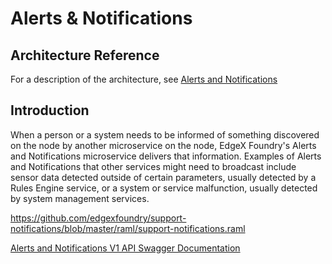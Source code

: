# Alerts & Notifications

## Architecture Reference

For a description of the architecture, see
[Alerts and Notifications](../../microservices/support/notifications/Ch-AlertsNotifications.md)

## Introduction

When a person or a system needs to be informed of something discovered
on the node by another microservice on the node, EdgeX Foundry's Alerts
and Notifications microservice delivers that information. Examples of
Alerts and Notifications that other services might need to broadcast
include sensor data detected outside of certain parameters, usually
detected by a Rules Engine service, or a system or service malfunction,
usually detected by system management services.

<https://github.com/edgexfoundry/support-notifications/blob/master/raml/support-notifications.raml>

[Alerts and Notifications V1 API Swagger Documentation](https://app.swaggerhub.com/apis-docs/EdgeXFoundry1/support-notifications)
<!-- [Alerts and Notifications API HTML Documentation](support-notifications.html) -->
